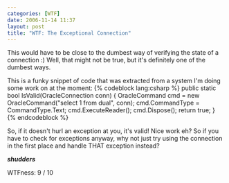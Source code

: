 ```yaml
---
categories: [WTF]
date: 2006-11-14 11:37
layout: post
title: "WTF: The Exceptional Connection"
---
```

This would have to be close to the dumbest way of verifying the state of a connection :) Well, that might not be true, but it's definitely one of the dumbest ways.

This is a funky snippet of code that was extracted from a system I'm doing some work on at the moment:
{% codeblock lang:csharp %}
public static bool IsValid(OracleConnection conn)
{
	OracleCommand cmd = new OracleCommand("select 1 from dual", conn);
	cmd.CommandType = CommandType.Text;
	cmd.ExecuteReader();
	cmd.Dispose();
	return true;
}
{% endcodeblock %}

So, if it doesn't hurl an exception at you, it's valid! Nice work eh? So if you have to check for exceptions anyway, why not just try using the connection in the first place and handle THAT exception instead?

<strong>*shudders*</strong>

WTFness: 9 / 10
